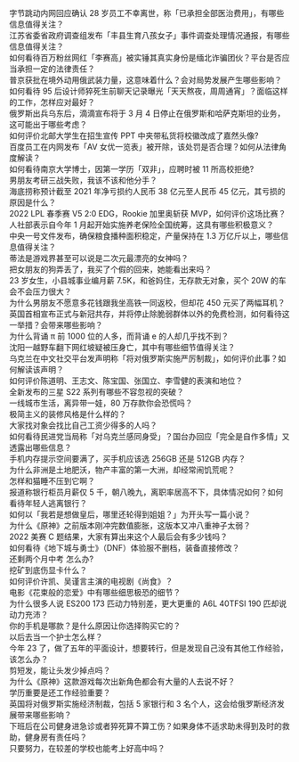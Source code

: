 字节跳动内网回应确认 28 岁员工不幸离世，称「已承担全部医治费用」，有哪些信息值得关注？  
江苏省委省政府调查组发布「丰县生育八孩女子」事件调查处理情况通报，有哪些信息值得关注？  
如何看待百万粉丝网红「李赛高」被实锤其真实身份是缅北诈骗团伙？平台是否应当承担一定的法律责任？  
普京获批在境外动用俄武装力量，这意味着什么？会对局势发展产生哪些影响？  
如何看待 95 后设计师猝死生前聊天记录曝光「天天熬夜，周周通宵」？面临这样的工作，怎样应对最好？  
俄罗斯出兵乌东后，滴滴宣布将于 3 月 4 日停止在俄罗斯和哈萨克斯坦的业务，这可能出于哪些考虑？  
如何评价北邮大学生在招生宣传 PPT 中夹带私货将校徽改成了嘉然头像?  
百度员工在内网发布「AV 女优一览表」被开除，该处罚是否合理？如何从法律角度解读？  
如何看待南京大学博士，因第一学历「双非」，应聘时被 11 所高校拒绝?  
男朋友考研三战失败，我该不该和他分手？  
海底捞称预计截至 2021 年净亏损约人民币 38 亿元至人民币 45 亿元，其亏损的原因是什么？  
2022 LPL 春季赛 V5 2:0 EDG，Rookie 加里奥斩获 MVP，如何评价这场比赛？  
人社部表示自今年 1 月起开始实施养老保险全国统筹，这具有哪些积极意义？  
中央一号文件发布，确保粮食播种面积稳定，产量保持在 1.3 万亿斤以上，哪些信息值得关注？  
蒂法是游戏界甚至可以说是二次元最漂亮的女神吗？  
把女朋友的狗弄丢了，我买了个假的回来，她能看出来吗？  
23 岁女生，小县城事业编月薪 7.5K，和爸妈住，无存款无对象，买个 20W 的车会不会压力很大？  
为什么男朋友不愿意多花钱跟我坐高铁一同返校，但却花 450 元买了两幅耳机？  
英国首相宣布正式与新冠共存，并将停止除脆弱群体以外的免费检测，如何看待这一举措？会带来哪些影响？  
为什么背诵 π 前 1000 位的人多，而背诵 e 的人却几乎找不到？  
沈阳一越野车翻下网红坡疑被压身亡，其中有哪些细节值得关注？  
乌克兰在中文社交平台发声明称「将对俄罗斯实施严厉制裁」，如何评价此事？如何解读该声明？  
如何评价陈道明、王志文、陈宝国、张国立、李雪健的表演和地位？  
全新发布的三星 S22 系列有哪些不容忽视的突破？  
一线城市生活，离异带一娃，80 万存款你会恐慌吗？  
极简主义的装修风格是什么样的？  
大家找对象会找比自己工资少得多的人吗？  
如何看待民进党当局称「对乌克兰感同身受」？国台办回应「完全是自作多情」又透露出哪些信息？  
手机内存提示空间要满了，买手机应该选 256GB 还是 512GB 内存？  
为什么非洲是土地肥沃，物产丰富的第一大洲，却经常闹饥荒呢？  
怎样和猫睡不压到它啊？  
报道称银行柜员月薪仅 5 千，朝八晚九，离职率居高不下，具体情况如何？如何看待年轻人逃离银行？  
如何以「我若是想做皇后，哪里还轮得到姐姐？」为开头写一篇小说？  
为什么《原神》之前版本刚冲完数值膨胀，这版本又冲八重神子太弱？  
2022 美赛 C 题结果，大家有算出来这个人最后会有多少钱吗？  
如何看待《地下城与勇士》（DNF）体验服不删档，装备直接修改？  
还剩两个月中考 怎么办?  
挖矿到底伤显卡什么？  
如何评价许凯、吴谨言主演的电视剧《尚食》？  
电影《花束般的恋爱》中有哪些细思极恐的细节？  
为什么很多人说 ES200 173 匹动力特别差，更大更重的 A6L 40TFSI 190 匹却说动力充沛？  
你的手机是哪款？是什么原因让你选择购买它的？  
以后去当一个护士怎么样？  
今年 23 了，做了五年的平面设计，想要转行，但是发现自己没有其他工作经验，该怎么办？  
剪短发，能让头发少掉点吗？  
为什么《原神》这款游戏每次出新角色都会有大量的人去说不好？  
学历重要是还工作经验重要？  
英国将对俄罗斯实施经济制裁，包括 5 家银行和 3 名个人，这会给俄罗斯经济发展带来哪些影响？  
下班后在公司健身进急诊或者猝死算不算工伤？如果身体不适求助未得到及时的救助，健身房有责任吗？  
只要努力，在较差的学校也能考上好高中吗？  

